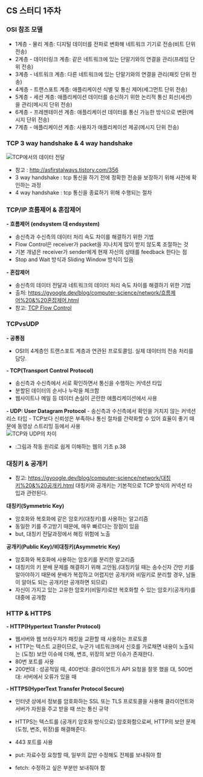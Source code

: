 ## CS 스터디 1주차

### OSI 참조 모델
* 1계층 - 물리 계층: 디지털 데이터를 전파로 변화해 네트워크 기기로 전송(비트 단위 전송)
* 2계층 - 데이터링크 계층: 같은 네트워크에 있는 단말기와의 연결을 관리(프레임 단위 전송)
* 3계층 - 네트워크 계층: 다른 네트워크에 있는 단말기와의 연결을 관리(패킷 단위 전송)
* 4계층 - 트랜스포트 계층: 애플리케이션 식별 및 통신 제어(세그먼트 단위 전송)
* 5계층 - 세션 계층: 애플리케이션 데이터를 송신하기 위한 논리적 통신 회선(세션)을 관리(메시지 단위 전송)
* 6계층 - 프레젠테이션 계층: 애플리케이션 데이터를 통신 가능한 방식으로 변환(메시지 단위 전송)
* 7계층 - 애플리케이션 계층: 사용자가 애플리케이션 제공(메시지 단위 전송)


### TCP 3 way handshake & 4 way handshake
![TCP에서의 데이터 전달](https://github.com/Sogang-CS-Study/CS-Study/assets/55428818/b52fede7-e6d4-48f3-bd4b-61ae9985585d)
* 참고 : http://asfirstalways.tistory.com/356
* 3 way handshake : tcp 통신을 하기 전에 정확한 전송을 보장하기 위해 사전에 확인하는 과정 
* 4 way handshake : tcp 통신을 종료하기 위해 수행되는 절차 


### TCP/IP 흐름제어 & 혼잡제어
**- 흐름제어 (endsystem 대 endsystem)**
* 송신측과 수신측의 데이터 처리 속도 차이를 해결하기 위한 기법
* Flow Control은 receiver가 packet을 지나치게 많이 받지 않도록 조절하는 것
* 기본 개념은 receiver가 sender에게 현재 자신의 상태를 feedback 한다는 점 
* Stop and Wait 방식과 Sliding Window 방식이 있음

**- 혼잡제어**
* 송신측의 데이터 전달과 네트워크의 데이터 처리 속도 차이를 해결하기 위한 기법
* 출처: https://gyoogle.dev/blog/computer-science/network/흐름제어%20&%20혼잡제어.html
* 참고: [TCP Flow Control](https://www.brianstorti.com/tcp-flow-control/)

### TCPvsUDP
**- 공통점**
* OSI의 4계층인 트랜스포트 계층과 연관된 프로토콜임. 실제 데이터의 전송 처리를 담당.

**- TCP(Transport Control Protocol)**
* 송신측과 수신측에서 서로 확인하면서 통신을 수행하는 커넥션 타입
* 분할된 데이터의 순서나 누락을 체크함
* 웹사이트나 메일 등 데이터 손실이 곤란한 애플리케이션에서 사용
		

**- UDP: User Datagram Protocol**
    - 송신측과 수신측에서 확인을 거치지 않는 커넥션리스 타입
    - TCP보다 신뢰성은 부족하나 통신 절차를 간략화할 수 있어 효율이 좋기 때문에 동영상 스트리밍 등에서 사용	
![TCP와 UDP의 차이](https://github.com/Sogang-CS-Study/CS-Study/assets/55428818/37babc93-94bb-49cd-9c58-3b6a7faf8ba7)
* :그림과 작동 원리로 쉽게 이해하는 웹의 기초 p.38


### 대칭키 & 공개키
* 참고: https://gyoogle.dev/blog/computer-science/network/대칭키%20&%20공개키.html
대칭키와 공개키는 기본적으로 TCP 방식의 커넥션 타입과 관련된다.

**대칭키(Symmetric Key)**
* 암호화와 복호화에 같은 암호키(대칭키)를 사용하는 알고리즘
* 동일한 키를 주고받기 때문에, 매우 빠르다는 장점이 있음
* but, 대칭키 전달과정에서 해킹 위험에 노출

**공개키(Public Key)/비대칭키(Asymmetric Key)**
* 암호화와 복호화에 사용하는 암호키를 분리한 알고리즘
* 대칭키의 키 분배 문제를 해결하기 위해 고안됨.(대칭키일 때는 송수신자 간만 키를 알아야하기 때문에 분배가 복잡하고 어렵지만 공개키와 비밀키로 분리할 경우, 남들이 알아도 되는 공개키만 공개하면 되므로)
* 자신이 가지고 있는 고유한 암호키(비밀키)로만 복호화할 수 있는 암호키(공개키)를 대중에 공개함


### HTTP & HTTPS
**- HTTP(Hypertext Transfer Protocol)**
* 웹서버와 웹 브라우저가 패킷을 교환할 때 사용하는 프로토콜
* HTTP는 텍스트 교환이므로, 누군가 네트워크에서 신호를 가로채면 내용이 노출되는 (도청) 보안 이슈에 더해, 변조, 위장의 보안 이슈가 존재한다.
* 80번 포트를 사용
* 200번대 : 성공적일 때, 400번대: 클라이언트가 API 요청을 잘못 했을 대, 500번대: 서버에서 오류가 있을 때
  
**- HTTPS(HyperText Transfer Protocol Secure)**
* 인터넷 상에서 정보를 암호화하는 SSL 또는 TLS  프로토콜을 사용해 클라이언트와 서버가 자원을 주고 받을 때 쓰는 통신 규약
* HTTPS는 텍스트를 (공개키 암호화 방식으로) 암호화함으로써, HTTP의 보안 문제(도청, 변조, 위장)를 해결해준다.
* 443 포트를 사용

* put: 자료수정 요청할 때, 일부의 값만 수정해도 전체를 보내줘야 함
* fetch: 수정하고 싶은 부분만 보내줘야 함